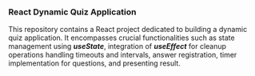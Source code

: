 ### React Dynamic Quiz Application

This repository contains a React project dedicated to building a dynamic quiz application. It encompasses crucial functionalities such as state management using _**useState**_, integration of _**useEffect**_ for cleanup operations handling timeouts and intervals, answer registration, timer implementation for questions, and presenting result.
